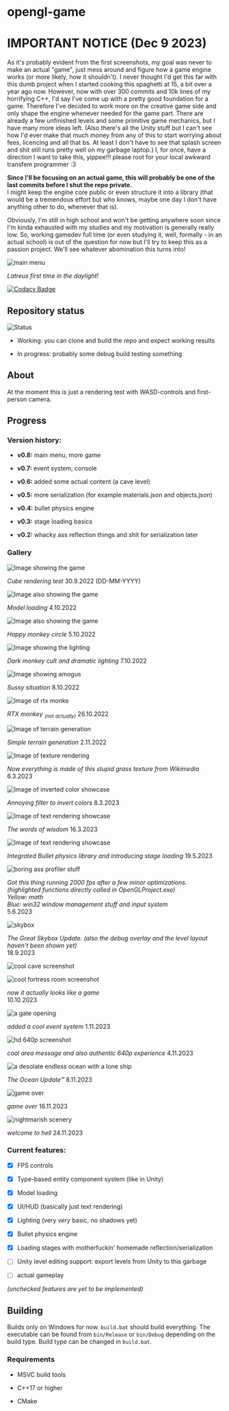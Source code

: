 
#  opengl-game

# IMPORTANT NOTICE (Dec 9 2023)

As it's probably evident from the first screenshots, my goal was never to make an actual "game", just mess around and figure how a game engine works (or more likely, how it shouldn't).
I never thought I'd get this far with this dumb project when I started cooking this spaghetti at 15, a bit over a year ago now.
However, now with over 300 commits and 10k lines of my horrifying C++, I'd say I've come up with a pretty good foundation for a game.
Therefore I've decided to work more on the creative game side and only shape the engine whenever needed for the game part.
There are already a few unfinished levels and some primitive game mechanics, but I have many more ideas left.
(Also there's all the Unity stuff but I can't see how I'd ever make that much money from any of this to start worrying about fees, licencing and all that bs.
At least I don't have to see that splash screen and shit still runs pretty well on my garbage laptop.)
I, for once, have a direction I want to take this, yippee!!!
please root for your local awkward transfem programmer :3  
  
**Since I'll be focusing on an actual game, this will probably be one of the last commits before I shut the repo private.**  
I might keep the engine core public or even structure it into a library (that would be a tremendous effort but who knows, maybe one day I don't have anything other to do, whenever that is).

Obviously, I'm still in high school and won't be getting anywhere soon since I'm kinda exhausted with my studies and my motivation is generally really low.
So, working gamedev full time (or even studying it, well, formally - in an actual school) is out of the question for now but I'll try to keep this as a passion project.
We'll see whatever abomination this turns into!

![main menu](/images/screenshot19.png)

*Latreus first time in the daylight!*

[![Codacy Badge](https://app.codacy.com/project/badge/Grade/361a94a8bb7b4340b490dbdcbeb28b03)](https://app.codacy.com/gh/NipaGames/opengl-game/dashboard?utm_source=gh&utm_medium=referral&utm_content=&utm_campaign=Badge_grade)

##  Repository status

![Status](/images/status-small.png)

- Working: you can clone and build the repo and expect working results

- In progress: probably some debug build testing something

  

##  About

At the moment this is just a rendering test with WASD-controls and first-person camera.

##  Progress

###  Version history:

-  **v0.8:** main menu, more game

-  **v0.7:** event system, console

-  **v0.6:** added some actual content (a cave level)

-  **v0.5:** more serialization (for example materials.json and objects.json)

-  **v0.4:** bullet physics engine

-  **v0.3:** stage loading basics

-  **v0.2:** whacky ass reflection things and shit for serialization later

  

###  Gallery

![Image showing the game](/images/screenshot.png)

*Cube rendering test* 30.9.2022 (DD-MM-YYYY)

  

![Image also showing the game](/images/screenshot2.png)

*Model loading* 4.10.2022

  

![Image also showing the game](/images/screenshot3.png)

*Happy monkey circle* 5.10.2022

  

![Image showing the lighting](/images/screenshot4.png)

*Dark monkey cult and dramatic lighting* 7.10.2022

  

![Image showing amogus](/images/screenshot5.png)

*Sussy situation* 8.10.2022

  

![Image of rtx monke](/images/screenshot6.png)

*RTX monkey <sub>(not actually)</sub>* 26.10.2022

  

![Image of terrain generation](/images/screenshot7.png)

*Simple terrain generation* 2.11.2022

  

![Image of texture rendering](/images/screenshot8.png)

*Now everything is made of this stupid grass texture from Wikimedia* 6.3.2023

  

![Image of inverted color showcase](/images/screenshot9.png)

*Annoying filter to invert colors* 8.3.2023

  

![Image of text rendering showcase](/images/screenshot10.png)

*The words of wisdom* 16.3.2023

  

![Image of text rendering showcase](/images/screenshot11.png)

*Integrated Bullet physics library and introducing stage loading* 19.5.2023

 

![boring ass profiler stuff](/images/verysleepy.png)

*Got this thing running 2000 fps after a few minor optimizations.*  
*(highlighted functions directly called in OpenGLProject.exe)*  
*Yellow: math*  
*Blue: win32 window management stuff and input system*  
5.6.2023

 

![skybox](/images/screenshot12.png)

*The Great Skybox Update. (also the debug overlay and the level layout haven't been shown yet)*  
18.9.2023

  

![cool cave screenshot](/images/screenshot13.png)

 

![cool fortress room screenshot](/images/screenshot14.png)

*now it actually looks like a game*  
10.10.2023

 

![a gate opening](/images/gate.gif)

*added a cool event system* 1.11.2023

 

![hd 640p screenshot](/images/screenshot15.png)

*cool area message and also authentic 640p experience* 4.11.2023

 

![a desolate endless ocean with a lone ship](/images/screenshot16.png)

*The Ocean Update™* 8.11.2023

 

![game over](/images/screenshot17.png)

*game over* 16.11.2023

 

![nightmarish scenery](/images/screenshot18.png)

*welcome to hell* 24.11.2023

 

###  Current features:

-  [x] FPS controls

-  [x] Type-based entity component system (like in Unity)

-  [x] Model loading

-  [x] UI/HUD (basically just text rendering)

-  [x] Lighting (very *very* basic, no shadows yet)

-  [x] Bullet physics engine

-  [x] Loading stages with motherfuckin' homemade reflection/serialization

-  [ ] Unity level editing support: export levels from Unity to this garbage

-  [ ] actual gameplay

  

*(unchecked features are yet to be implemented)*

##  Building

Builds only on Windows for now. ``build.bat`` should build everything. The executable can be found from ``bin/Release`` or ``bin/Debug`` depending on the build type. Build type can be changed in ``build.bat``.

###  Requirements

- MSVC build tools

- C++17 or higher

- CMake